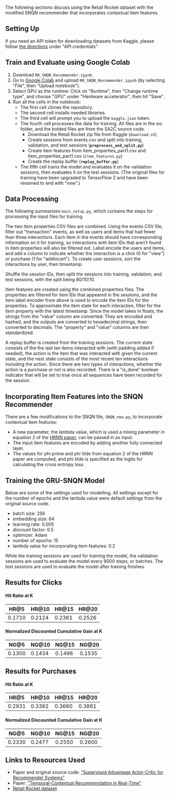 The following sections discuss using the Retail Rocket dataset with the modified SNQN recommender that incorporates contextual item features.

## Setting Up
If you need an API token for downloading datasets from Kaggle, please follow [the directions](https://github.com/Kaggle/kaggle-api) under "API credentials".

## Train and Evaluate using Google Colab
1. Download `RR_SNQN_Recommender.ipynb`.
2. Go to [Google Colab](https://colab.research.google.com/) and upload `RR_SNQN_Recommender.ipynb` (by selecting "File", then "Upload notebook").
3. Select GPU as the runtime: Click on "Runtime", then "Change runtime type", and choose "GPU" under "Hardware accelerator", then hit "Save".
4. Run all the cells in the notebook:
    - The first cell clones the repository.
    - The second cell installs needed libraries.
    - The third cell will prompt you to upload the `kaggle.json` token.
    - The fourth cell processes the data for training. All files are in the src folder, and the bolded files are from the SA2C source code.
        - Download the Retail Rocket zip file from Kaggle (`download.sh`)
        - Create sessions from events.csv and split into training, validation, and test sessions (**`preprocess_and_split.py`**)
        - Create item features from item_properties_part1.csv and item_properties_part1.csv (`item_features.py`)
        - Create the replay buffer (**`replay_buffer.py`**)
    - The fifth cell trains the model and evaluates it on the validation sessions, then evaluates it on the test sessions. (The original files for training have been upgraded to TensorFlow 2 and have been renamed to end with "new".)

## Data Processing
The following summarizes `main_setup.py`, which contains the steps for processing the input files for training.

The two item properties CSV files are combined. Using the events CSV file, filter out "transaction" events, as well as users and items that had fewer than three interactions. Each item in the events should have corresponding information on it for training, so interactions with item IDs that aren't found in item properties will also be filtered out. Label encode the users and items, and add a column to indicate whether the interaction is a click (0 for "view") or purchase (1 for "addtocart"). To create user sessions, sort the interactions by user, then timestamp.

Shuffle the session IDs, then split the sessions into training, validation, and test sessions, with the split being 80/10/10. 

Item features are created using the combined properties files. The properties are filtered for item IDs that appeared in the sessions, and the item label encoder from above is used to encode the item IDs for the properties. To approximate the item state for each interaction, filter for the item property with the latest timestamp. Since the model takes in floats, the strings from the "value" column are converted: They are encoded and hashed, and the outputs are converted to hexadecimal strings, then converted to decimals. The "property" and "value" columns are then standardized.

A replay buffer is created from the training sessions. The current state consists of the the last ten items interacted with (with padding added if needed), the action is the item that was interacted with given the current state, and the next state consists of the most recent ten interactions including the action. Since there are two types of interactions, whether the action is a purchase or not is also recorded. There is a "is_done" boolean indicator that will be set to true once all sequences have been recorded for the session.

## Incorporating Item Features into the SNQN Recommender
There are a few modifications to the SNQN file, `SNQN_new.py`, to incorporate contextual item features:
- A new parameter, the lambda value, which is used a mixing parameter in equation 2 of the [HRNN paper](https://assets.amazon.science/96/71/d1f25754497681133c7aa2b7eb05/temporal-contextual-recommendation-in-real-time.pdf), can be passed in as input.
- The input item features are encoded by adding another fully connected layer.
- The values for phi prime and phi tilde from equation 2 of the HRNN paper are computed, and phi tilde is specified as the logits for calculating the cross entropy loss.

## Training the GRU-SNQN Model
Below are some of the settings used for modelling. All settings except for the number of epochs and the lambda value were default settings from the original source code.
- batch size: 256
- embedding size: 64
- learning rate: 0.005 
- discount factor: 0.5
- optimizer: Adam
- number of epochs: 15
- lambda value for incorporating item features: 0.2

While the training sessions are used for training the model, the validation sessions are used to evaluate the model every 9000 steps, or batches. The test sessions are used to evaluate the model after training finishes.

## Results for Clicks
#### Hit Ratio at K
|  HR@5 | HR@10 | HR@15 | HR@20 |
| --- | --- | --- | --- |
| 0.1710 | 0.2124 | 0.2361 | 0.2526 |

####  Normalized Discounted Cumulative Gain at K
|  NG@5 | NG@10 | NG@15 | NG@20 |
| --- | --- | --- | --- |
| 0.1300 | 0.1434 | 0.1496 | 0.1535 |

## Results for Purchases
#### Hit Ratio at K
|  HR@5 | HR@10 | HR@15 | HR@20 |
| --- | --- | --- | --- |
| 0.2931 | 0.3382 | 0.3660 | 0.3861 |

####  Normalized Discounted Cumulative Gain at K
|  NG@5 | NG@10 | NG@15 | NG@20 |
| --- | --- | --- | --- |
| 0.2330 | 0.2477 | 0.2550 | 0.2600 |

## Links to Resources Used
- Paper and original source code: ["Supervised Advantage Actor-Critic for
Recommender Systems"](https://arxiv.org/pdf/2111.03474.pdf)
- Paper: ["Temporal-Contextual Recommendation in Real-Time"](https://assets.amazon.science/96/71/d1f25754497681133c7aa2b7eb05/temporal-contextual-recommendation-in-real-time.pdf)
- [Retail Rocket dataset](https://www.kaggle.com/datasets/retailrocket/ecommerce-dataset)
